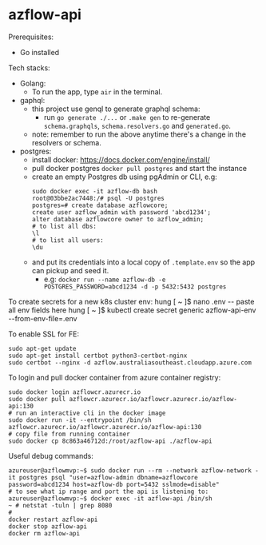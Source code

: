 # azflow-api
Prerequisites:
- Go installed

Tech stacks:
- Golang:
  - To run the app, type `air` in the terminal.
- gaphql:
  - this project use genql to generate graphql schema:
    - run `go generate ./...` or `.make gen` to re-generate `schema.graphqls`, `schema.resolvers.go` and `generated.go`.
  - note: remember to run the above anytime there's a change in the resolvers or schema.
- postgres:
  - install docker: https://docs.docker.com/engine/install/
  - pull docker postgres `docker pull postgres` and start the instance
  - create an empty Postgres db using pgAdmin or CLI, e.g:
    ```
    sudo docker exec -it azflow-db bash
    root@03bbe2ac7448:/# psql -U postgres
    postgres=# create database azflowcore;
    create user azflow_admin with password 'abcd1234';
    alter database azflowcore owner to azflow_admin;
    # to list all dbs:
    \l
    # to list all users:
    \du

  - and put its credentials into a local copy of `.template.env` so the app can pickup and seed it. 
    - e.g: `docker run --name azflow-db -e POSTGRES_PASSWORD=abcd1234 -d -p 5432:5432 postgres`

To create secrets for a new k8s cluster env:
hung [ ~ ]$ nano .env -- paste all env fields here
hung [ ~ ]$ kubectl create secret generic azflow-api-env --from-env-file=.env

To enable SSL for FE:
```
sudo apt-get update
sudo apt-get install certbot python3-certbot-nginx
sudo certbot --nginx -d azflow.australiasoutheast.cloudapp.azure.com
```

To login and pull docker container from azure container registry:
```
sudo docker login azflowcr.azurecr.io
sudo docker pull azflowcr.azurecr.io/azflowcr.azurecr.io/azflow-api:130
# run an interactive cli in the docker image
sudo docker run -it --entrypoint /bin/sh azflowcr.azurecr.io/azflowcr.azurecr.io/azflow-api:130
# copy file from running container
sudo docker cp 8c863a46712d:/root/azflow-api ./azflow-api
```


Useful debug commands:
```
azureuser@azflowmvp:~$ sudo docker run --rm --network azflow-network -it postgres psql "user=azflow-admin dbname=azflowcore password=abcd1234 host=azflow-db port=5432 sslmode=disable"
# to see what ip range and port the api is listening to:
azureuser@azflowmvp:~$ docker exec -it azflow-api /bin/sh
~ # netstat -tuln | grep 8080
#
docker restart azflow-api
docker stop azflow-api
docker rm azflow-api


```
